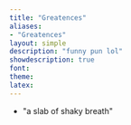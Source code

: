 ```yaml
---
title: "Greatences"
aliases:
- "Greatences"
layout: simple
description: "funny pun lol"
showdescription: true
font: 
theme: 
latex: 
---
```


- "a slab of shaky breath"
